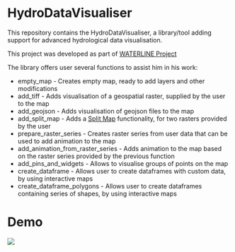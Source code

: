 # HydroDataVisualiser
This repository contains the HydroDataVisualiser, a library/tool adding support 
for advanced hydrological data visualisation.

This project was developed as part of [WATERLINE Project](http:/www.waterlineproject.eu/)

The library offers user several functions to assist him in his work:

* empty_map - Creates empty map, ready to add layers and other modifications
* add_tiff - Adds visualisation of a geospatial raster, supplied by the user to the map
* add_geojson - Adds visualisation of geojson files to the map
* add_split_map - Adds a [Split Map](https://ipyleaflet.readthedocs.io/en/latest/controls/split_map_control.html) functionality, for two rasters provided by the user
* prepare_raster_series - Creates raster series from user data that can be used to add animation to the map
* add_animation_from_raster_series - Adds animation to the map based on the raster series provided by the previous function
* add_pins_and_widgets - Allows to visualise groups of points on the map
* create_dataframe - Allows user to create dataframes with custom data, by using interactive maps
* create_dataframe_polygons - Allows user to create dataframes containing series of shapes, by using interactive maps

# Demo
![](./docs/demo.gif)
